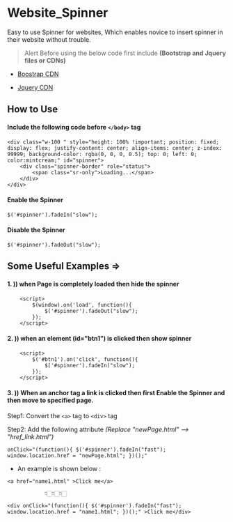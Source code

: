 # Website_Spinner
Easy to use Spinner for websites, Which enables novice to insert spinner in their website without trouble.

> Alert Before using the below code first include **(Bootstrap and Jquery files or CDNs)**

- [Boostrap CDN](https://getbootstrap.com/docs/4.0/getting-started/introduction/)

- [Jquery CDN](https://code.jquery.com/)

## How to Use

#### Include the following code before `</body>` tag

```
<div class="w-100 " style="height: 100% !important; position: fixed; display: flex; justify-content: center; align-items: center; z-index: 99999; background-color: rgba(0, 0, 0, 0.5); top: 0; left: 0; color:mintcream;" id="spinner">
    <div class="spinner-border" role="status">
        <span class="sr-only">Loading...</span>
    </div>
</div>
```

#### Enable the Spinner

`$('#spinner').fadeIn("slow");`


#### Disable the Spinner

`$('#spinner').fadeOut("slow");`

## Some Useful Examples =>

#### 1. )) when Page is completely loaded then hide the spinner
```
    <script>
        $(window).on('load', function(){
            $('#spinner').fadeOut("slow");
        });
    </script>
```

#### 2. )) when an element (id="btn1") is clicked then show spinner
```
    <script>
        $('#btn1').on('click', function(){
            $('#spinner').fadeIn("slow");
        });
    </script>
```

#### 3. )) When an anchor tag a link is clicked then first Enable the Spinner and then move to specified page.

Step1:  Convert the `<a>` tag to `<div>` tag

Step2:  Add the following attribute _(Replace "newPage.html" --> "href_link.html")_

`onClick="(function(){ $('#spinner').fadeIn("fast"); window.location.href = "newPage.html"; })();"`

- An example is shown below :

```
<a href="name1.html" >Click me</a>

            👇🏻👇🏻👇🏻

<div onClick="(function(){ $('#spinner').fadeIn("fast"); window.location.href = "name1.html"; })();" >Click me</div>

```
